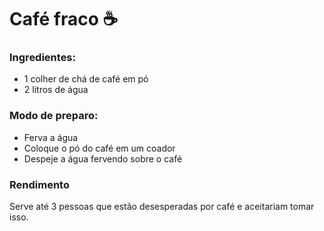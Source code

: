 # Café fraco ☕
### Ingredientes:
 -  1 colher de chá de café em pó
 - 2 litros de água


###  Modo de preparo:
 - Ferva a água
 - Coloque o pó do café em um coador
 - Despeje a água fervendo sobre o café

### Rendimento
Serve até 3 pessoas que estão desesperadas por café e aceitariam tomar isso. 

